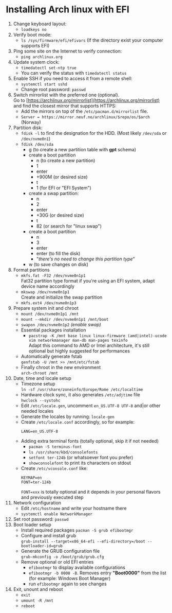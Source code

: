 # Installing Arch linux with EFI

1. Change keyboard layout:
    - `loadkeys no`
2. Verify boot mode:
    - `ls /sys/firmware/efi/efivars` (If the directory exist your computer supports EFI)
3. Ping some site on the Internet to verify connection:
    - `ping archlinux.org`
4. Update system clock:
    - `timedatectl set-ntp true`
    - You can verify the status with `timedatectl status`
5. Enable SSH if you need to access it from a remote shell:
    - `systemctl start sshd`
    - Change root password: `passwd`
6. Switch mirrorlist with the preferred one (optional).  
    Go to [https://archlinux.org/mirrorlist](https://archlinux.org/mirrorlist) and find the closest mirror that supports HTTPS:
    - Add the mirrors on top of the `/etc/pacman.d/mirrorlist` file.
    - `Server = https://mirror.neuf.no/archlinux/$repo/os/$arch` (Norway)
7. Partition disk:
    - `fdisk -l` to find the designation for the HDD. (Most likely `/dev/sda` or `/dev/nvme0n1`)
    - `fdisk /dev/sda`
        - g (to create a new partition table with **gpt** schema)
        - create a boot partition
            - n (to create a new partition)
            - 1
            - enter
            - +900M (or desired size)
            - t
            - 1 (for EFI or "EFI System")
        - create a swap partition:
            - n
            - 2
            - enter
            - +30G (or desired size)
            - t
            - 82 (or search for "linux swap")
        - create a boot partition
            - n
            - 3
            - enter
            - enter (to fill the disk)
            - "_there's no need to change this partition type_"
        - w (to save changes on disk)
8. Format partitions
    - `mkfs.fat -F32 /dev/nvme0n1p1`  
        Fat32 partition type format if you're using an EFI system, adapt device name accordingly
    - `mkswap /dev/nvme0n1p1`  
        Create and initialize the swap partition
    - `mkfs.ext4 /dev/nvme0n1p3` 
9. Prepare system init and chroot
    - `mount /dev/nvme0n1p1 /mnt`
    - `mount --mkdir /dev/nvme0n1p1 /mnt/boot`
    - `swapon /dev/nvme0n1p2` _(enable swap)_
    - Essential packages installation
        - `pacstrap -K /mnt base linux linux-firmware (amd|intel)-ucode vim networkmanager man-db man-pages texinfo`  
            Adapt this command to AMD or Intel architecture, it's still optional but highly suggested for performances
    - Automatically generate fstab  
        `genfstab -U /mnt >> /mnt/etc/fstab`
    - Finally chroot in the new environment  
        `arch-chroot /mnt`
10. Date, time and locale setup
    - Timezone setup  
        `ln -sf /usr/share/zoneinfo/Europe/Rome /etc/localtime`
    - Hardware clock sync, it also generates `/etc/adjtime` file  
        `hwclock --systohc`
    - Edit `/etc/locale.gen`, uncomment `en_US.UTF-8 UTF-8` and|or other needed locales
    - Generate the locales by running: `locale-gen`
    - Create `/etc/locale.conf` accordingly, so for example:
        ```
        LANG=en_US.UTF-8
        ```
    - Adding extra terminal fonts (totally optional, skip it if not needed)  
        - `pacman -S terminus-font`
        - `ls /usr/share/kbd/consolefonts`
        - `setfont ter-124b` (or whatsoever font you prefer)
        - `showconsolefont` to print its characters on stdout
    - Create `/etc/vconsole.conf` like:
        ```
        KEYMAP=en
        FONT=ter-124b
        ```
        `FONT=xxx` is totally optional and it depends in your personal flavors and previously executed step
11. Network configuration
    - Edit `/etc/hostname` and write your hostname there
    - `systemctl enable NetworkManager`
12. Set root password: `passwd`
13. Boot loader setup
    - Install required packages
        `pacman -S grub efibootmgr`
    - Configure and install grub  
        `grub-install --target=x86_64-efi --efi-directory=/boot --bootloader-id=grub`
    - Generate the GRUB configuration file  
        `grub-mkconfig -o /boot/grub/grub.cfg`
    - Remove optional or old EFI entries
        - `efibootmgr` to display available configurations
        - `efibootmgr -b 0000 -B`. Removes entry **"Boot0000"** from the list (for example: Windows Boot Manager)
        - run `efibootmgr` again to see changes
14. Exit, unount and reboot
    - `exit`
    - `umount -R /mnt`
    - `reboot`
